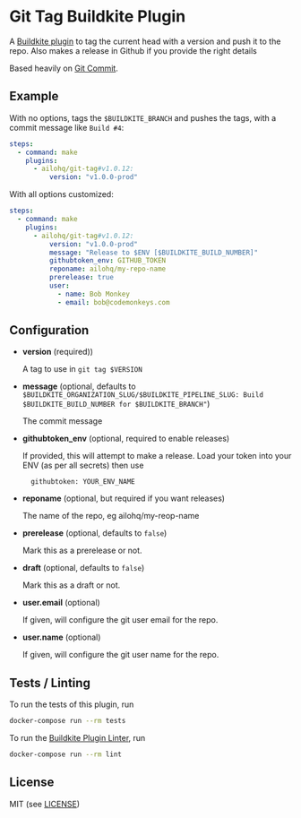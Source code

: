 # Git Tag Buildkite Plugin

A [Buildkite plugin](https://buildkite.com/docs/agent/v3/plugins) to tag the current head with a version and push it to the repo. Also makes a release
in Github if you provide the right details

Based heavily on [Git Commit](https://github.com/thedyrt/git-commit-buildkite-plugin).

## Example

With no options, tags the `$BUILDKITE_BRANCH` and pushes the tags, with a commit message like `Build #4`:

```yml
steps:
  - command: make
    plugins:
      - ailohq/git-tag#v1.0.12:
          version: "v1.0.0-prod"
```

With all options customized:

```yml
steps:
  - command: make
    plugins:
      - ailohq/git-tag#v1.0.12:
          version: "v1.0.0-prod"
          message: "Release to $ENV [$BUILDKITE_BUILD_NUMBER]"
          githubtoken_env: GITHUB_TOKEN
          reponame: ailohq/my-repo-name
          prerelease: true
          user:
            - name: Bob Monkey
            - email: bob@codemonkeys.com
```

## Configuration

- **version** (required))

  A tag to use in `git tag $VERSION`

- **message** (optional, defaults to `$BUILDKITE_ORGANIZATION_SLUG/$BUILDKITE_PIPELINE_SLUG: Build $BUILDKITE_BUILD_NUMBER for $BUILDKITE_BRANCH"`)

  The commit message

- **githubtoken_env** (optional, required to enable releases)

  If provided, this will attempt to make a release. Load your token into your ENV (as per all secrets) then use

  ```
    githubtoken: YOUR_ENV_NAME
  ```

- **reponame** (optional, but required if you want releases)

  The name of the repo, eg ailohq/my-reop-name

- **prerelease** (optional, defaults to `false`)

  Mark this as a prerelease or not.

- **draft** (optional, defaults to `false`)

  Mark this as a draft or not.

- **user.email** (optional)

  If given, will configure the git user email for the repo.

- **user.name** (optional)

  If given, will configure the git user name for the repo.

## Tests / Linting

To run the tests of this plugin, run

```sh
docker-compose run --rm tests
```

To run the [Buildkite Plugin Linter](https://github.com/buildkite-plugins/buildkite-plugin-linter), run

```sh
docker-compose run --rm lint
```

## License

MIT (see [LICENSE](LICENSE))

